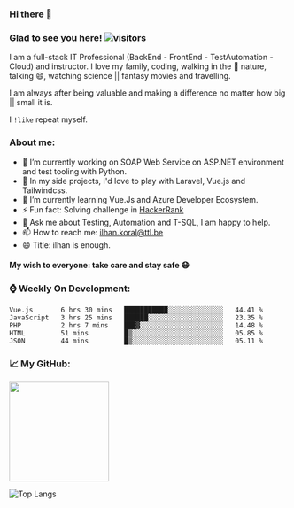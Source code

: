 ### Hi there 👋

<!--
**ikoral/ikoral** is a ✨ _special_ ✨ repository because its `README.md` (this file) appears on your GitHub profile.
-->

### Glad to see you here! ![visitors](https://visitor-badge.laobi.icu/badge?page_id=ikoral.ikoral)

I am a full-stack IT Professional (BackEnd - FrontEnd - TestAutomation - Cloud) and instructor. I love my family, coding, walking in the :herb: nature, talking 😄, watching science || fantasy movies and travelling.

I am always after being valuable and making a difference no matter how big || small it is.

I <code>!like</code> repeat myself.

### About me:
- 🔭 I’m currently working on SOAP Web Service on ASP.NET environment and test tooling with Python.
- 🔭 In my side projects, I'd love to play with Laravel, Vue.js and Tailwindcss.
- 🌱 I’m currently learning Vue.Js and Azure Developer Ecosystem.
- ⚡ Fun fact: Solving challenge in [HackerRank](https://www.hackerrank.com/ikoral)
- 💬 Ask me about Testing, Automation and T-SQL, I am happy to help.
- 📫 How to reach me: [ilhan.koral@ttl.be](mailto:ilhan.koral@ttl.be?subject=[Github])
- 😄 Title: ilhan is enough.

#### My wish to everyone: take care and stay safe :mask:

### :watch: Weekly On Development:
<!--START_SECTION:waka-->
```text
Vue.js       6 hrs 30 mins   ███████████░░░░░░░░░░░░░░   44.41 % 
JavaScript   3 hrs 25 mins   ██████░░░░░░░░░░░░░░░░░░░   23.35 % 
PHP          2 hrs 7 mins    ███▓░░░░░░░░░░░░░░░░░░░░░   14.48 % 
HTML         51 mins         █▒░░░░░░░░░░░░░░░░░░░░░░░   05.85 % 
JSON         44 mins         █▒░░░░░░░░░░░░░░░░░░░░░░░   05.11 % 
```
<!--END_SECTION:waka-->

### :chart_with_upwards_trend: My GitHub:
<img height="180em" src="https://github-readme-stats.vercel.app/api?username=ikoral&show_icons=true&hide_border=true&&count_private=true&include_all_commits=true" /></span>

![Top Langs](https://github-readme-stats.vercel.app/api/top-langs/?username=ikoral&layout=compact)



